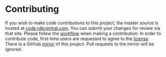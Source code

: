 Contributing
============
If you wish to make code contributions to this project, the master source is hosted at [code.rdkcentral.com](https://code.rdkcentral.com/r/#/admin/projects/rdk/components/generic/rdk-oe/meta-rdk-voice).
You can submit your changes for review via that site.
Please follow the [workflow](https://wiki.rdkcentral.com/display/CMF/Gerrit+Development+Workflow) when making a contribution.
In order to contribute code, first-time users are requested to agree to the [license](https://wiki.rdkcentral.com/signup.action).
There is a GitHub [mirror](https://github.com/rdkcmf/meta-rdk-voice) of this project. Pull requests to the mirror will be ignored.
